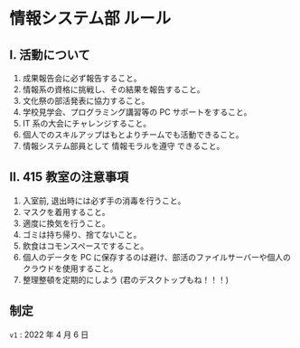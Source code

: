 # 情報システム部 ルール

## Ⅰ. 活動について

1. 成果報告会に必ず報告すること。
1. 情報系の資格に挑戦し、その結果を報告すること。
1. 文化祭の部活発表に協力すること。
1. 学校見学会、プログラミング講習等の PC サポートをすること。
1. IT 系の大会にチャレンジすること。
1. 個人でのスキルアップはもとよりチームでも活動できること。
1. 情報システム部員として 情報モラルを遵守 できること。

## Ⅱ. 415 教室の注意事項

1. 入室前, 退出時には必ず手の消毒を行うこと。
1. マスクを着用すること。
1. 適度に換気を行うこと。
1. ゴミは持ち帰り、捨てないこと。
1. 飲食はコモンスペースですること。
1. 個人のデータを PC に保存するのは避け、部活のファイルサーバーや個人のクラウドを使用すること。
1. 整理整頓を定期的にしよう (君のデスクトップもね！！！)

## 制定

`v1` : 2022 年 4 月 6 日
